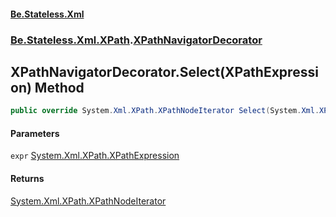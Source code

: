 #### [Be.Stateless.Xml](README.md 'README')
### [Be.Stateless.Xml.XPath](Be.Stateless.Xml.XPath.md 'Be.Stateless.Xml.XPath').[XPathNavigatorDecorator](XPathNavigatorDecorator.md 'Be.Stateless.Xml.XPath.XPathNavigatorDecorator')

## XPathNavigatorDecorator.Select(XPathExpression) Method

```csharp
public override System.Xml.XPath.XPathNodeIterator Select(System.Xml.XPath.XPathExpression expr);
```
#### Parameters

<a name='Be.Stateless.Xml.XPath.XPathNavigatorDecorator.Select(System.Xml.XPath.XPathExpression).expr'></a>

`expr` [System.Xml.XPath.XPathExpression](https://docs.microsoft.com/en-us/dotnet/api/System.Xml.XPath.XPathExpression 'System.Xml.XPath.XPathExpression')

#### Returns
[System.Xml.XPath.XPathNodeIterator](https://docs.microsoft.com/en-us/dotnet/api/System.Xml.XPath.XPathNodeIterator 'System.Xml.XPath.XPathNodeIterator')